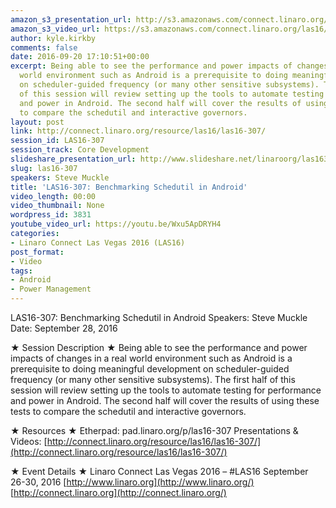 ```yaml
---
amazon_s3_presentation_url: http://s3.amazonaws.com/connect.linaro.org/las16/Presentations/Wednesday/LAS16-307%20-%20Benchmarking%20Schedutil%20in%20Android%20%281%29.pdf
amazon_s3_video_url: https://s3.amazonaws.com/connect.linaro.org/las16/Videos/Wednesday/LAS16-307%20Benchmarking%20Schedutil%20in%20Android.mp4
author: kyle.kirkby
comments: false
date: 2016-09-20 17:10:51+00:00
excerpt: Being able to see the performance and power impacts of changes in a real
  world environment such as Android is a prerequisite to doing meaningful development
  on scheduler-guided frequency (or many other sensitive subsystems). The first half
  of this session will review setting up the tools to automate testing for performance
  and power in Android. The second half will cover the results of using these tests
  to compare the schedutil and interactive governors.
layout: post
link: http://connect.linaro.org/resource/las16/las16-307/
session_id: LAS16-307
session_track: Core Development
slideshare_presentation_url: http://www.slideshare.net/linaroorg/las16307-benchmarking-schedutil-in-android
slug: las16-307
speakers: Steve Muckle
title: 'LAS16-307: Benchmarking Schedutil in Android'
video_length: 00:00
video_thumbnail: None
wordpress_id: 3831
youtube_video_url: https://youtu.be/Wxu5ApDRYH4
categories:
- Linaro Connect Las Vegas 2016 (LAS16)
post_format:
- Video
tags:
- Android
- Power Management
---
```


LAS16-307: Benchmarking Schedutil in Android
Speakers: Steve Muckle
Date: September 28, 2016

★ Session Description ★
Being able to see the performance and power impacts of changes in a real world environment such as Android is a prerequisite to doing meaningful development on scheduler-guided frequency (or many other sensitive subsystems). The first half of this session will review setting up the tools to automate testing for performance and power in Android. The second half will cover the results of using these tests to compare the schedutil and interactive governors.

★ Resources ★
Etherpad: pad.linaro.org/p/las16-307
Presentations & Videos: [http://connect.linaro.org/resource/las16/las16-307/](http://connect.linaro.org/resource/las16/las16-307/)

★ Event Details ★
Linaro Connect Las Vegas 2016 – #LAS16
September 26-30, 2016
[http://www.linaro.org](http://www.linaro.org/)
[http://connect.linaro.org](http://connect.linaro.org/)
